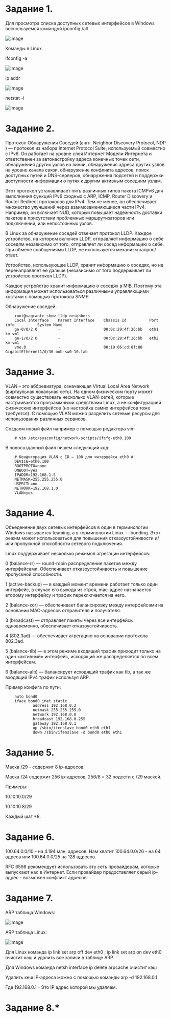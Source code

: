 Задание 1.
==================

Для просмотра списка доступных сетевых интерфейсов в Windows воспользуемся командой ipconfig /all

![image](https://user-images.githubusercontent.com/60341565/144191372-2a60bb1d-55b2-4e1f-be9f-cb9cd47284b3.png)

Команды в Linux 

ifconfig -a

![image](https://user-images.githubusercontent.com/60341565/144197474-216da021-59a8-48dc-9cd0-3b50f62cf85c.png)

ip addr

![image](https://user-images.githubusercontent.com/60341565/144197766-5a4b5d65-e8a7-4087-9ece-6452e8284a4e.png)

netstat -i

![image](https://user-images.githubusercontent.com/60341565/144197932-9ccb4f23-522e-4201-9170-1c179ec90102.png)

Задание 2.
=================

Протокол Обнаружения Соседей (англ. Neighbor Discovery Protocol, NDP ) — протокол из набора Internet Protocol Suite, используемый совместно с IPv6. Он работает на уровне слоя Интернет Модели Интернета  и ответственен за автонастройку адреса конечных точек сети, обнаружения других узлов на линии, обнаружения адреса других узлов на уровне канала связи, обнаружение конфликта адресов, поиск доступных путей и DNS-серверов, обнаружения подсетей и поддержки доступности информации о путях к другим активным соседним узлам.

Этот протокол устанавливает пять различных типов пакета ICMPv6 для выполнения функций IPv6 сходных с ARP, ICMP, Router Discovery и Router Redirect протоколов для IPv4. Тем не менее, он обеспечивает множество улучшений через взаимозаменяющиеся части IPv4. Например, он включает NUD, который повышает надежность доставки пакетов в присутствии проблемных маршрутизаторов или подключений, или непостоянных узлов.

В Linux за обнаружение соседей отвечает протокол LLDP. Каждое устройство, на котором включен LLDP, отправляет информацию о себе соседям независимо от того, отправляет ли сосед информацию о себе. При обмене сообщениями LLDP, не используется механизм запрос/ответ.

Устройство, использующее LLDP, хранит информацию о соседях, но не перенаправляет её дальше (независимо от того поддерживает ли устройство протокол LLDP).

Каждое устройство хранит информацию о соседях в MIB. Поэтому эта информация может использоваться различными управляющими хостами с помощью протокола SNMP.

Обнаружение соседей:

        root@vagrant> show lldp neighbors 
        Local Interface    Parent Interface    Chassis Id          Port info          System Name
        ge-0/0/2.0         -                   00:0c:29:4f:26:bb   eth1               km-vm1              
        ge-1/0/2.0         -                   00:0c:29:4f:26:bb   eth2               km-vm1              
        vme.0              -                   00:19:06:cd:8f:80   GigabitEthernet1/0/36 oob-sw0-10.lab

Задание 3.
====================

VLAN – это аббревиатура, означающая Virtual Local Area Network (виртаульная локальная сеть). На одном физическом порту может совместно существовать несколько VLAN-сетей, которые настраиваются программными средствами Linux, а не конфигурацией физических интерфейсов (но настройка самих интерфейсов тоже требуется). С помощью VLAN можно разделить сетевые ресурсы для использования различных сервисов.

Создаем новый файл например с помощью редактора vim

        # vim /etc/sysconfig/network-scripts/ifcfg-eth0.100

В новосозданный файл пишем следующий код:

        # Конфигурация VLAN с ID – 100 для интерфейса eth0 #
        DEVICE=eth0.100
        BOOTPROTO=none
        ONBOOT=yes
        IPADDR=192.168.1.5
        NETMASK=255.255.255.0
        USERCTL=no
        NETWORK=192.168.1.0
        VLAN=yes

Задание 4.
=====================

Объеденение двух сетевых интерфейсов в один в терминологии Windows называется teaming, а в терминологии Linux — bonding. Этот режим может использоваться для повышения отказоустойчивости и/или пропускной способности сетевого подключения.

Linux поддерживает несколько режимов агрегации интерфейсов:

0 (balance-rr) — round-robin распределение пакетов между интерфейсами. Обеспечивает отказоустойчивость и повышение пропускной способности.

1 (active-backup) — в каждый момент времени работает только один интерфейс, в случае его выхода из строя, mac-адрес назначается второму интерфейсу и трафик переключается на него.

2 (balance-xor) — обеспечивает балансировку между интерфейсами на основании MAC-адресов отправителя и получателя.

3 (broadcast) — отправляет пакеты через все интерфейсы одновременно, обеспечивает отказоустойчивость.

4 (802.3ad) — обеспечивает агрегацию на основании протокола 802.3ad.

5 (balance-tlb) — в этом режиме входящий трафик приходит только на один «активный» интерфейс, исходящий же распределяется по всем интерфейсам.

6 (balance-alb) — балансирует исходящий трафик как tlb, а так же входящий IPv4 трафик используя ARP.

Пример конфига по пути:

        auto bond0
        iface bond0 inet static
                address 192.168.0.2
                netmask 255.255.255.0
                network 192.168.0.0
                broadcast 192.168.0.255
                gateway 192.168.0.1
                up /sbin/ifenslave bond0 eth0 eth1
                down /sbin/ifenslave -d bond0 eth0 eth1

Задание 5.
=====================

Маска /29 - содержит 8 ip-адресов.

Маска /24 содержит 256 ip-адресов, 256/8 = 32 подсети с /29 маской.

Примеры: 

10.10.10.0/29

10.10.10.8/29

Каждый шаг +8.

Задание 6.
====================

100.64.0.0/10 - на 4.194 млн. адресов. Нам хватит 100.64.0.0/26 - на 64 адреса или 100.64.0.0/25 на 128 адресов.

RFC 6598 рекомендует использовать эту сеть провайдерам, которые выпускают нас в Интернет. Если провайдер предоставляет серый ip-адрес - возможен конфликт адресов.

Задание 7.
=====================

ARP таблица Windows:

![image](https://user-images.githubusercontent.com/60341565/144211078-5768f43a-cb2f-4fae-90db-237d79c10bc4.png)

ARP таблица Linux:

![image](https://user-images.githubusercontent.com/60341565/144211381-c32a2aa4-7916-45ed-8767-3e7f5c0ec14b.png)

Для Linux команда ip link set arp off dev eth0 ; ip link set arp on dev eth0 очистит кэш и удалить все записи в таблице ARP

Для Windows команда netsh interface ip delete arpcache очистит кэш

Удалить кеш IP-адреса можно с помощью команды arp -d 192.168.0.1

Где 192.168.0.1 - Это IP адрес которой мы удаляем.

Задание 8.*
=====================


